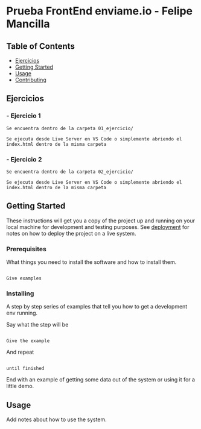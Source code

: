 # Prueba FrontEnd enviame.io - Felipe Mancilla

## Table of Contents

- [Ejercicios](#ejercicios)
- [Getting Started](#getting_started)
- [Usage](#usage)
- [Contributing](../CONTRIBUTING.md)

## Ejercicios <a name = "ejercicios"></a>

### - Ejercicio 1

```
Se encuentra dentro de la carpeta 01_ejercicio/

Se ejecuta desde Live Server en VS Code o simplemente abriendo el index.html dentro de la misma carpeta
```

### - Ejercicio 2

```
Se encuentra dentro de la carpeta 02_ejercicio/

Se ejecuta desde Live Server en VS Code o simplemente abriendo el index.html dentro de la misma carpeta
```

## Getting Started <a name = "getting_started"></a>

These instructions will get you a copy of the project up and running on your local machine for development and testing purposes. See [deployment](#deployment) for notes on how to deploy the project on a live system.

### Prerequisites

What things you need to install the software and how to install them.

```

Give examples

```

### Installing

A step by step series of examples that tell you how to get a development env running.

Say what the step will be

```

Give the example

```

And repeat

```

until finished

```

End with an example of getting some data out of the system or using it for a little demo.

## Usage <a name = "usage"></a>

Add notes about how to use the system.

```

```
